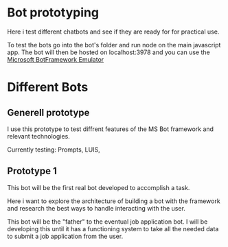 # Bot prototyping

Here i test different chatbots and see if they are ready for
for practical use.

To test the bots go into the bot's folder and run node on the main
javascript app.
The bot will then be hosted on localhost:3978 and you can use the
[Microsoft BotFramework Emulator](https://github.com/Microsoft/BotFramework-Emulator)

# Different Bots
## Generell prototype

I use this prototype to test diffrent features of the MS Bot framework
and relevant technologies.

Currently testing: Prompts, LUIS,

## Prototype 1

This bot will be the first real bot developed to accomplish a task.

Here i want to explore the architecture of building a bot with the
framework and research the best ways to handle interacting with the
user.

This bot will be the "father" to the eventual job application bot. I
will be developing this until it has a functioning system to take
all the needed data to submit a job application from the user.

